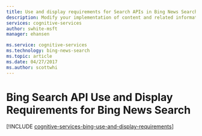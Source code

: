 ```yaml
---
title: Use and display requirements for Search APIs in Bing News Search | Microsoft Docs
description: Modify your implementation of content and related information by using calls to search APIs in Bing News Search.
services: cognitive-services
author: swhite-msft
manager: ehansen

ms.service: cognitive-services
ms.technology: bing-news-search
ms.topic: article
ms.date: 04/27/2017
ms.author: scottwhi
---
```


# Bing Search API Use and Display Requirements for Bing News Search

[!INCLUDE [cognitive-services-bing-use-and-display-requirements](../../includes/cognitive-services-bing-use-and-display-requirements.md)]